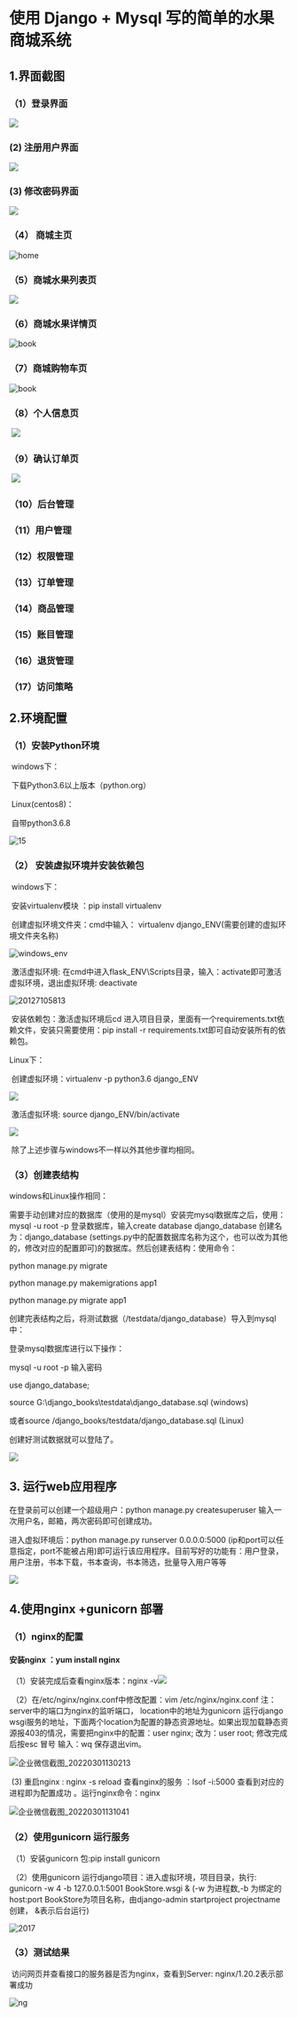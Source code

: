 # 使用 Django + Mysql 写的简单的水果商城系统

## 1.界面截图

### （1）登录界面

![](./img/login.png)

###   (2) 注册用户界面

![](./img/register.png)

###   (3) 修改密码界面

![](./img/update_password.png)

### （4） 商城主页

![home](./img/index.png)

### （5）商城水果列表页

![](./img/fruit_list.png)

### （6）商城水果详情页

![book](./img/fruit_details.png)

### （7）商城购物车页

![book](./img/shopping_cart.png)

### （8）个人信息页

​	![](./img/user_info.png)

### （9）确认订单页

​	![](./img/confirm_order.png)

###  （10）后台管理

###  （11）用户管理

###  （12）权限管理

###  （13）订单管理

###  （14）商品管理

###  （15）账目管理

###  （16）退货管理

### （17）访问策略


## 2.环境配置

### （1）安装Python环境

​	windows下：

​			下载Python3.6以上版本（python.org）

​	Linux(centos8)：

​			自带python3.6.8

![15](./img/15.png)

### （2） 安装虚拟环境并安装依赖包

​	windows下：

​			安装virtualenv模块 ：pip install virtualenv

​			创建虚拟环境文件夹：cmd中输入： virtualenv django_ENV(需要创建的虚拟环境文件夹名称)

![windows_env](./img/windows_env.png)

​			激活虚拟环境: 在cmd中进入flask_ENV\Scripts目录，输入：activate即可激活虚拟环境，退出虚拟环境: deactivate

![20127105813](./img/20127105813.png)

​			安装依赖包：激活虚拟环境后cd 进入项目目录，里面有一个requirements.txt依赖文件，安装只需要使用：pip install -r requirements.txt即可自动安装所有的依赖包。

Linux下：

​			创建虚拟环境：virtualenv -p python3.6 django_ENV

![](./img/test_ENV.png)

​			激活虚拟环境: source django_ENV/bin/activate

![](./img/test_ENV_activate.png)

​			除了上述步骤与windows不一样以外其他步骤均相同。

### （3）创建表结构

windows和Linux操作相同：

​     需要手动创建对应的数据库（使用的是mysql）安装完mysql数据库之后，使用：mysql -u root -p 登录数据库，输入create database    django_database 创建名为：django_database (settings.py中的配置数据库名称为这个，也可以改为其他的，修改对应的配置即可)的数据库。然后创建表结构：使用命令：

python manage.py migrate 

python manage.py makemigrations app1

python manage.py migrate app1

创建完表结构之后，将测试数据（/testdata/django_database）导入到mysql中：

登录mysql数据库进行以下操作：

mysql -u root -p 输入密码

use django_database;

source G:\django_books\testdata\django_database.sql (windows)

或者source /django_books/testdata/django_database.sql (Linux)

创建好测试数据就可以登陆了。

![](./img/create_test_data.png)















## 3. 运行web应用程序

在登录前可以创建一个超级用户：python manage.py createsuperuser 输入一次用户名，邮箱，两次密码即可创建成功。

进入虚拟环境后：python manage.py runserver 0.0.0.0:5000 (ip和port可以任意指定，port不能被占用)即可运行该应用程序。目前写好的功能有：用户登录，用户注册，书本下载，书本查询，书本筛选，批量导入用户等等

![](./img/run.png)



## 4.使用nginx +gunicorn 部署

### （1）nginx的配置

####         安装nginx ：yum install nginx

​		（1）安装完成后查看nginx版本：nginx -v![](./img/20220301125754.png)



​         （2）在/etc/nginx/nginx.conf中修改配置：vim /etc/nginx/nginx.conf    注：server中的端口为nginx的监听端口， location中的地址为gunicorn 运行django wsgi服务的地址，下面两个location为配置的静态资源地址。如果出现加载静态资源报403的情况，需要把nginx中的配置：user nginx; 改为：user root; 修改完成后按esc 冒号 输入：wq 保存退出vim。

![企业微信截图_20220301130213](./img/20220301130213.png)

​             (3) 重启nginx : nginx -s reload  查看nginx的服务 ：lsof -i:5000 查看到对应的进程即为配置成功 。运行nginx命令：nginx

![企业微信截图_20220301131041](./img/20220301131041.png)

### （2）使用gunicorn 运行服务

​			（1）安装gunicorn 包:pip install gunicorn 

​			（2）使用gunicorn 运行django项目：进入虚拟环境，项目目录，执行: gunicorn -w 4  -b 127.0.0.1:5001 BookStore.wsgi  & (-w 为进程数,-b 为绑定的host:port   BookStore为项目名称，由django-admin startproject projectname  创建， &表示后台运行)

![2017](./img/2017.png)



### （3）测试结果

​              访问网页并查看接口的服务器是否为nginx，查看到Server: nginx/1.20.2表示部署成功

![ng](./img/ng.png)
